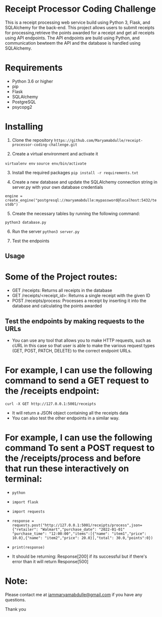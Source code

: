# Receipt Processor Coding Challenge

This is a receipt processing web service build using Python 3, Flask, and SQLAlchemy for the back-end. This project allows users to submit receipts for processing,retrieve the points awarded for a receipt and get all receipts using API endpoints. The API endpoints are build using Python, and communication bewteem the API and the database is handled using SQLAlchemy. 


# Requirements
- Python 3.6 or higher
- pip
- Flask
- SQLAlchemy
- PostgreSQL
- psycopg2


# Installing

1. Clone the repository 
`https://github.com/Maryamabdulle/receipt-processor-coding-challenge.git`


2. Create a virtual environment and activate it

`virtualenv env`
`source env/bin/activate`


3. Install the required packages 
`pip install -r requirements.txt`

4. Create a new database and update the SQLAlchemy connection string in server.py with your own database credentials

`engine = create_engine("postgresql://maryamabdulle:mypassword@localhost:5432/testdb")`


5. Create the necessary tables by running the following command:

`python3 database.py`

6. Run the server
`python3 server.py`

7. Test the endpoints 

## Usage

# Some of the Project routes:

- GET /receipts: Returns all receipts in the database
- GET /receipts/<receipt_id>: Returns a single receipt with the given ID
- POST /receipts/process: Processes a receipt by inserting it into the database and calculating the points awarded


## Test the endpoints by making requests to the URLs 

- You can use any tool that allows you to make HTTP requests, such as cURL in this case so that user is able to make the various request types (GET, POST, PATCH, DELETE) to the correct endpoint URLs.

# For example, I can use the following command to send a GET request to the /receipts endpoint:
`curl -X GET http://127.0.0.1:5001/receipts`
- It will return a JSON object containing all the receipts data
- You can also test the other endpoints in a similar way.

# For example, I  can use the following command To sent a POST request to the /receipts/process and before that run these interactively on terminal:
- `python`
- `import flask`
- `import requests`
- `response = requests.post("http://127.0.0.1:5001/receipts/process",json={"retailer": "Walmart","purchase_date": "2022-01-01" "purchase_time": "12:00:00","items":[{"name": "item1","price": 10.0},{"name": "item2","price": 20.0}],"total": 30.0,"points":0})`
- `print(response)`

- It should be returning: Response[200] if its successful but if there's error than it will return Response[500]


# Note:

Please contact me at iammaryamabdulle@gmail.com if you have any questions. 

Thank you 